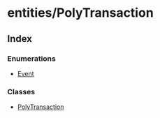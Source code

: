 # entities/PolyTransaction

## Index

### Enumerations

* [Event](../enums/_entities_polytransaction_.event.md)

### Classes

* [PolyTransaction](../classes/_entities_polytransaction_.polytransaction.md)

